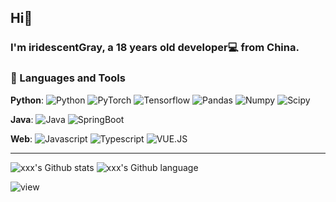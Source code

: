## Hi👋

### I'm iridescentGray, a 18 years old developer💻 from China.

### 🔨 Languages and Tools

  **Python**:
  ![Python](https://img.shields.io/badge/-Python-black?style=flat&logo=python])
  ![PyTorch](https://img.shields.io/badge/-PyTorch-EE4C2C?style=flat&logo=PyTorch&logoColor=white])
  ![Tensorflow](https://img.shields.io/badge/-Tensorflow-gray?style=flat&logo=tensorflow])
  ![Pandas](https://img.shields.io/badge/-Pandas-150458?style=flat&logo=Pandas])
  ![Numpy](https://img.shields.io/badge/-Numpy-lightgray?style=flat&logo=Numpy&logoColor=white])
  ![Scipy](https://img.shields.io/badge/-Scipy-blue?style=flat&logo=Scipy&logoColor=white])

 **Java**: 
  ![Java](https://img.shields.io/badge/Java-orange?style=flat&logo=java&logoColor=white])
  ![SpringBoot](https://img.shields.io/badge/-Springboot-black?style=flat&logo=springboot])
  
  **Web**: 
  ![Javascript](https://img.shields.io/badge/-Javascript-orange?style=flat&logo=javascript)
  ![Typescript](https://img.shields.io/badge/-Typescript-orange?style=flat&logo=typescript)
  ![VUE.JS](https://img.shields.io/badge/-VUE.JS-orange?style=flat&logo=vue.js)


---
![xxx's Github stats](https://github-readme-stats.vercel.app/api/top-langs/?username=iridescentGray&hide=html&hide_title=true&hide_border=true&layout=compact&langs_count=6&exclude_repo=comp426,Redventures-Movie-Quotes&text_color=000&icon_color=fff&bg_color=0,52fa5a,4dfcff,c64dff&theme=graywhite)
![xxx's Github language](https://github-readme-stats.vercel.app/api?username=iridescentGray&hide_title=true&hide_border=true&layout=compact&langs_count=6&exclude_repo=comp426,Redventures-Movie-Quotes&text_color=000&icon_color=fff&bg_color=0,52fa5a,4dfcff,c64dff&theme=graywhite)

![view](https://komarev.com/ghpvc/?username=iridescentGray&color=blueviolet)




